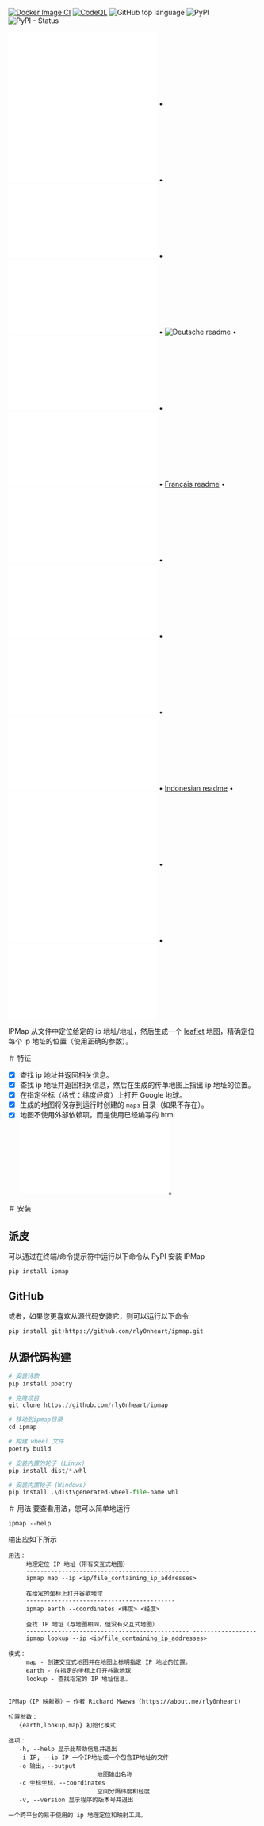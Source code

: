 [![Docker Image CI](https://github.com/rly0nheart/ipmap/actions/workflows/docker-image.yml/badge.svg)](https://github.com/rly0nheart/ipmap/actions/workflows/docker-image.yml)
[![CodeQL](https://github.com/rly0nheart/ipmap/actions/workflows/codeql.yml/badge.svg)](https://github.com/rly0nheart/ipmap/actions/workflows/codeql.yml)
![GitHub top language](https://img.shields.io/github/languages/top/rly0nheart/ipmap?logo=github)
![PyPI](https://img.shields.io/pypi/v/ipmap?label=Latest%20Release&logo=pypi)
![PyPI - Status](https://img.shields.io/pypi/status/ipmap?label=Status&logo=pypi)

![English readme](README.md) • ![简体中文 readme](README_zh-CN.md) • ![正體中文 readme](README_zh-TW.md) • ![Lengua española readme](README_es.md) • ![Deutsche readme](README_de,md) • ![Svenska readme](README_sv.md) • ![한국어 readme](README_kr.md) • [Français readme](README_fr.md) • ![हिन्दी readme](README_hi.md) • ![Português readme](README_pt.md) • ![Italian readme](README_it.md)
 • ![Русский readme](README_ru.md) • [Indonesian readme](README_id.md) • ![فارسی readme](README_fa.md) • ![Türkçe readme](README_tr.md) • ![Polskie readme](README_pl.md)

IPMap 从文件中定位给定的 ip 地址/地址，然后生成一个 [leaflet](https://github.com/leaflet/leaflet) 地图，精确定位每个 ip 地址的位置（使用正确的参数）。

＃ 特征
- [x] 查找 ip 地址并返回相关信息。
- [x] 查找 ip 地址并返回相关信息，然后在生成的传单地图上指出 ip 地址的位置。
- [x] 在指定坐标（格式：纬度经度）上打开 Google 地球。
- [x] 生成的地图将保存到运行时创建的 `maps` 目录（如果不存在）。
- [x] 地图不使用外部依赖项，而是使用已经编写的 html ![地图模板](ipmap/data/templates/map.html)。

＃ 安装
## 派皮
可以通过在终端/命令提示符中运行以下命令从 PyPI 安装 IPMap
```
pip install ipmap
```
## GitHub
或者，如果您更喜欢从源代码安装它，则可以运行以下命令
```
pip install git+https://github.com/rly0nheart/ipmap.git
```
## 从源代码构建
```Python
# 安装诗歌
pip install poetry

# 克隆项目
git clone https://github.com/rly0nheart/ipmap

# 移动到ipmap目录
cd ipmap

# 构建 wheel 文件
poetry build

# 安装内置的轮子 (Linux)
pip install dist/*.whl

# 安装内置轮子 (Windows)
pip install .\dist\generated-wheel-file-name.whl
```

＃ 用法
要查看用法，您可以简单地运行
```
ipmap --help
```
输出应如下所示
```
用法：
     地理定位 IP 地址（带有交互式地图）
     ----------------------------------------------
     ipmap map --ip <ip/file_containing_ip_addresses>

     在给定的坐标上打开谷歌地球
     ------------------------------------------
     ipmap earth --coordinates <纬度> <经度>

     查找 IP 地址（与地图相同，但没有交互式地图）
     ---------------------------------------------- ------------------
     ipmap lookup --ip <ip/file_containing_ip_addresses>

模式：
     map - 创建交互式地图并在地图上标明指定 IP 地址的位置。
     earth - 在指定的坐标上打开谷歌地球
     lookup - 查找指定的 IP 地址信息。
    

IPMap（IP 映射器）— 作者 Richard Mwewa (https://about.me/rly0nheart)

位置参数：
   {earth,lookup,map} 初始化模式

选项：
   -h, --help 显示此帮助信息并退出
   -i IP, --ip IP 一个IP地址或一个包含IP地址的文件
   -o 输出，--output
                         地图输出名称
   -c 坐标坐标，--coordinates
                         空间分隔纬度和经度
   -v, --version 显示程序的版本号并退出

一个跨平台的易于使用的 ip 地理定位和映射工具。
```
